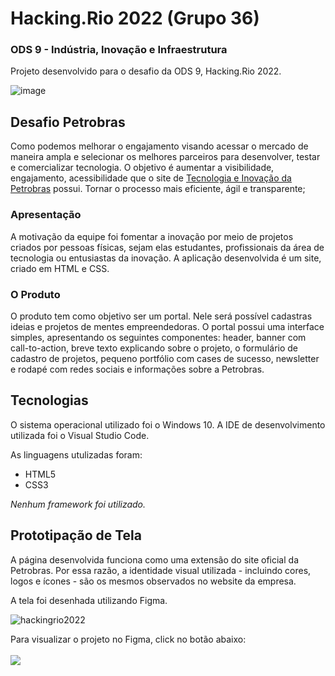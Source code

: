 # Hacking.Rio 2022 (Grupo 36)
<h3>ODS 9 - Indústria, Inovação e Infraestrutura</h3>

Projeto desenvolvido para o desafio da ODS 9, Hacking.Rio 2022.

![image](https://user-images.githubusercontent.com/87051404/204050252-b0315fc9-8d30-4142-aa5a-7e5cf1eb3614.png)

## Desafio Petrobras

Como podemos melhorar o engajamento visando acessar o mercado de maneira ampla e selecionar os melhores parceiros para desenvolver, testar e comercializar tecnologia. 
O objetivo é aumentar a visibilidade, engajamento, acessibilidade que o site de <a href="https://tecnologia.petrobras.com.br/">Tecnologia e Inovação da Petrobras</a> possui. Tornar o processo mais eficiente, ágil e transparente;

### Apresentação

A motivação da equipe foi fomentar a inovação por meio de projetos criados por pessoas físicas, sejam elas estudantes, profissionais da área de tecnologia ou entusiastas da inovação. A aplicação desenvolvida é um site, criado em HTML e CSS.

### O Produto

O produto tem como objetivo ser um portal. Nele será possível cadastras ideias e projetos de mentes empreendedoras. O portal possui uma interface simples, apresentando os seguintes componentes: header, banner com call-to-action, breve texto explicando sobre o projeto, o formulário de cadastro de projetos, pequeno portfólio com cases de sucesso, newsletter e rodapé com redes sociais e informações sobre a Petrobras. 

## Tecnologias

O sistema operacional utilizado foi o Windows 10. A IDE de desenvolvimento utilizada foi o Visual Studio Code.

As linguagens utulizadas foram:

- HTML5
- CSS3

*Nenhum framework foi utilizado.*

## Prototipação de Tela

A página desenvolvida funciona como uma extensão do site oficial da Petrobras. Por essa razão, a identidade visual utilizada - incluindo cores, logos e ícones - são os mesmos observados no website da empresa. 

A tela foi desenhada utilizando Figma. 

![hackingrio2022](https://user-images.githubusercontent.com/87051404/204050831-8733d63c-7e63-4c28-9f2d-0e2d729f40a9.png)

Para visualizar o projeto no Figma, click no botão abaixo:
<br>
<br>
<a href="https://www.figma.com/proto/IiWNiy7nXnphnE5xvudFe3/grupo36-portal-do-inovador?page-id=13%3A241&node-id=13%3A242&viewport=718%2C473%2C0.26&scaling=min-zoom](https://www.figma.com/proto/IiWNiy7nXnphnE5xvudFe3/grupo36-portal-do-inovador?page-id=13%3A241&node-id=13%3A242&viewport=718%2C473%2C0.26&scaling=min-zoom" target="_blank"><img src="https://img.shields.io/badge/Figma-328642?style=for-the-badge&logo=figma&logoColor=white"></a>
